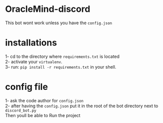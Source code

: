 # OracleMind-discord
This bot wont work unless you have the `config.json`

# installations 
1- cd to the directory where `requirements.txt` is located
<br>
2- activate your `virtualenv`.
<br>
3- run: `pip install -r requirements.txt` in your shell.
<br>
# config file
1- ask the code author for `config.json`
<br>
2- after having the `config.json` put it in the root of the bot directory next to `discord_bot.py`
<br>
Then youll be able to Run the project
